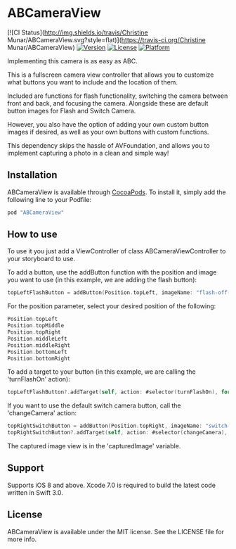 # ABCameraView

[![CI Status](http://img.shields.io/travis/Christine Munar/ABCameraView.svg?style=flat)](https://travis-ci.org/Christine Munar/ABCameraView)
[![Version](https://img.shields.io/cocoapods/v/ABCameraView.svg?style=flat)](http://cocoapods.org/pods/ABCameraView)
[![License](https://img.shields.io/cocoapods/l/ABCameraView.svg?style=flat)](http://cocoapods.org/pods/ABCameraView)
[![Platform](https://img.shields.io/cocoapods/p/ABCameraView.svg?style=flat)](http://cocoapods.org/pods/ABCameraView)

Implementing this camera is as easy as ABC.

This is a fullscreen camera view controller that allows you to customize what buttons you want to include and the location of them.

Included are functions for flash functionality, switching the camera between front and back, and focusing the camera. Alongside these are default button images for Flash and Switch Camera.

However, you also have the option of adding your own custom button images if desired, as well as your own buttons with custom functions. 

This dependency skips the hassle of AVFoundation, and allows you to implement capturing a photo in a clean and simple way! 

## Installation

ABCameraView is available through [CocoaPods](http://cocoapods.org). To install
it, simply add the following line to your Podfile:

```ruby
pod "ABCameraView"
```


## How to use
To use it you just add a ViewController of class ABCameraViewController to your storyboard to use.

To add a button, use the addButton function with the position and image you want to use
(in this example, we are adding the flash button):
```swift
topLeftFlashButton = addButton(Position.topLeft, imageName: "flash-off-button")
```

For the position parameter, select your desired position of the following:

```swift
Position.topLeft
Position.topMiddle
Position.topRight
Position.middleLeft
Position.middleRight
Position.bottomLeft
Position.bottomRight
```

To add a target to your button (in this example, we are calling the 'turnFlashOn' action):
```swift
topLeftFlashButton?.addTarget(self, action: #selector(turnFlashOn), for: UIControlEvents.touchUpInside)
```

If you want to use the default switch camera button, call the 'changeCamera' action:
```swift
topRightSwitchButton = addButton(Position.topRight, imageName: "switch-camera-button")
topRightSwitchButton?.addTarget(self, action: #selector(changeCamera), for: UIControlEvents.touchUpInside)
```

The captured image view is in the 'capturedImage' variable.

## Support

Supports iOS 8 and above. Xcode 7.0 is required to build the latest code written in Swift 3.0.


## License

ABCameraView is available under the MIT license. See the LICENSE file for more info.
